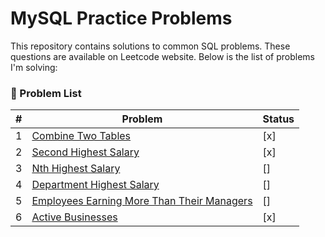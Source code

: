 # MySQL Practice Problems

This repository contains solutions to common SQL problems. These questions are available on Leetcode website. Below is the list of problems I'm solving:

### 📝 Problem List

| # | Problem | Status |
|---|---------|--------|
| 1 | [Combine Two Tables](https://leetcode.com/problems/combine-two-tables/) | [x] |
| 2 | [Second Highest Salary](https://leetcode.com/problems/second-highest-salary/) | [x] |
| 3 | [Nth Highest Salary](https://leetcode.com/problems/nth-highest-salary/) | [] |
| 4 | [Department Highest Salary](https://leetcode.com/problems/department-highest-salary/) | [] |
| 5 | [Employees Earning More Than Their Managers](https://leetcode.com/problems/employees-earning-more-than-their-managers/) | [] |
| 6 | [Active Businesses](https://leetcode.com/problems/active-businesses/solutions/) | [x] |